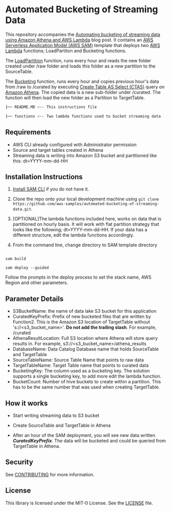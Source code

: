 # Automated Bucketing of Streaming Data

  
This repository accompanies the [Automating bucketing of streaming data using Amazon Athena and AWS Lambda](https://aws-preview.aka.amazon.com/blogs/big-data/automating-bucketing-of-streaming-data-using-amazon-athena-and-aws-lambda/) blog post. It contains an [AWS Serverless Application Model (AWS SAM)](https://aws.amazon.com/serverless/sam/) template that deploys two [AWS Lambda](https://aws.amazon.com/lambda) functions; LoadPartiton and Bucketing functions.

The [LoadPartition](./functions/LoadPartition.py) function, runs every hour and reads the new folder created under /raw folder and loads this folder as a new partition to the SourceTable. 

The [Bucketing](./functions/Bucketing.py) function, runs every hour and copies previous hour's data from /raw to /curated by executing [Create Table AS Select (CTAS)](https://docs.aws.amazon.com/athena/latest/ug/ctas.html) query on [Amazon Athena](https://aws.amazon.com/athena). The copied data is a new sub-folder under /curated. The function will then load the new folder as a Partition to TargetTable.  

```bash
├── README.MD <-- This instructions file

├── functions <-- Two lambda functions used to bucket streaming data
```

  

## Requirements

  

* AWS CLI already configured with Administrator permission
* Source and target tables created in Athena
* Streaming data is writing into Amazon S3 bucket and partitioned like this: dt=YYYY-mm-dd-HH



  

## Installation Instructions

1. [Install SAM CLI](https://docs.aws.amazon.com/serverless-application-model/latest/developerguide/serverless-sam-cli-install.html) if you do not have it.
2. Clone the repo onto your local development machine using `git clone https://github.com/aws-samples/automated-bucketing-of-streaming-data.git`.
3.  [OPTIONAL]The lambda functions included here, works on data that is partitioned on hourly basis. It will work with flat partition strategy that looks like the following; dt=YYYY-mm-dd-HH. If your data has a different structure, edit the lambda functions accordingly.


  
4. From the command line, change directory to SAM template directory

```

sam build

sam deploy --guided

```

Follow the prompts in the deploy process to set the stack name, AWS Region and other parameters.

  

## Parameter Details

  

* S3BucketName: the name of data lake S3 bucket for this application 
* CuratedKeyPrefix: Prefix of new bucketed files that are written by Function2. This is the Amazon S3 location of TargetTable without 's://<s3_bucket_name>'.
**Do not add the trailing slash**. For example, /curated
* AthenaResultLocation: Full S3 location where Athena will store query results in. For example, s3://<s3_bucket_name>/athena_results
* DatabaseName: Data Catalog Database name that holds SourceTable and TargetTable
* SourceTableName: Source Table Name that points to raw data
* TargetTableName: Target Table name that points to curated data
* BucketingKey: The column used as a bucketing key. The solution supports a single bucketing key, to add more edit the lambda function.
* BucketCount: Number of hive buckets to create within a partition. This has to be the same number that was used when creating TargetTable.

  

## How it works

  

* Start writing streaming data to S3 bucket
* Create SourceTable and TargetTable in Athena

* After an hour of the SAM deployment, you will see new data written ***CuratedKeyPrefix***. The data will be bucketed and could be queried from TargetTable in Athena.
## Security

See [CONTRIBUTING](CONTRIBUTING.md#security-issue-notifications) for more information.

## License

This library is licensed under the MIT-0 License. See the [LICENSE](LICENSE) file.

